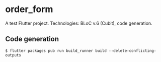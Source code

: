 # order_form

A test Flutter project.
Technologies: BLoC v.6 (Cubit), code generation.

## Code generation
`$ flutter packages pub run build_runner build --delete-conflicting-outputs`
